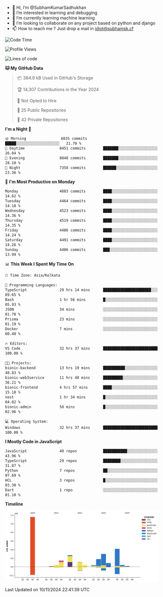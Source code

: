 - 👋 Hi, I’m @SubhamKumarSadhukhan
- 👀 I’m interested in learning and debugging
- 🌱 I’m currently learning machine learning
- 💞️ I’m looking to collaborate on any project based on python and django
- 📫 How to reach me ?
      Just drop a mail in idiot@subhamsk.cf

<!---
SubhamKumarSadhukhan/SubhamKumarSadhukhan is a ✨ special ✨ repository because its `README.md` (this file) appears on your GitHub profile.
You can click the Preview link to take a look at your changes.
--->


<!--START_SECTION:waka-->
![Code Time](http://img.shields.io/badge/Code%20Time-2%2C620%20hrs%2038%20mins-blue)

![Profile Views](http://img.shields.io/badge/Profile%20Views-3-blue)

![Lines of code](https://img.shields.io/badge/From%20Hello%20World%20I%27ve%20Written-2.8%20million%20lines%20of%20code-blue)

**🐱 My GitHub Data** 

> 📦 384.9 kB Used in GitHub's Storage 
 > 
> 🏆 14,307 Contributions in the Year 2024
 > 
> 🚫 Not Opted to Hire
 > 
> 📜 25 Public Repositories 
 > 
> 🔑 42 Private Repositories 
 > 
**I'm a Night 🦉** 

```text
🌞 Morning                6835 commits        █████░░░░░░░░░░░░░░░░░░░░   21.70 % 
🌆 Daytime                8451 commits        ███████░░░░░░░░░░░░░░░░░░   26.84 % 
🌃 Evening                8848 commits        ███████░░░░░░░░░░░░░░░░░░   28.10 % 
🌙 Night                  7358 commits        ██████░░░░░░░░░░░░░░░░░░░   23.36 % 
```
📅 **I'm Most Productive on Monday** 

```text
Monday                   4603 commits        ████░░░░░░░░░░░░░░░░░░░░░   14.62 % 
Tuesday                  4464 commits        ████░░░░░░░░░░░░░░░░░░░░░   14.18 % 
Wednesday                4523 commits        ████░░░░░░░░░░░░░░░░░░░░░   14.36 % 
Thursday                 4519 commits        ████░░░░░░░░░░░░░░░░░░░░░   14.35 % 
Friday                   4486 commits        ████░░░░░░░░░░░░░░░░░░░░░   14.24 % 
Saturday                 4491 commits        ████░░░░░░░░░░░░░░░░░░░░░   14.26 % 
Sunday                   4406 commits        ███░░░░░░░░░░░░░░░░░░░░░░   13.99 % 
```


📊 **This Week I Spent My Time On** 

```text
🕑︎ Time Zone: Asia/Kolkata

💬 Programming Languages: 
TypeScript               29 hrs 14 mins      ██████████████████████░░░   89.65 % 
Bash                     1 hr 56 mins        █░░░░░░░░░░░░░░░░░░░░░░░░   05.93 % 
JSON                     34 mins             ░░░░░░░░░░░░░░░░░░░░░░░░░   01.78 % 
Prisma                   23 mins             ░░░░░░░░░░░░░░░░░░░░░░░░░   01.19 % 
Docker                   7 mins              ░░░░░░░░░░░░░░░░░░░░░░░░░   00.40 % 

🔥 Editors: 
VS Code                  32 hrs 37 mins      █████████████████████████   100.00 % 

🐱‍💻 Projects: 
bionic-backend           13 hrs 19 mins      ██████████░░░░░░░░░░░░░░░   40.83 % 
bionic-web3service       11 hrs 48 mins      █████████░░░░░░░░░░░░░░░░   36.21 % 
bionic-frontend          4 hrs 57 mins       ████░░░░░░░░░░░░░░░░░░░░░   15.18 % 
nest                     1 hr 34 mins        █░░░░░░░░░░░░░░░░░░░░░░░░   04.82 % 
bionic-admin             58 mins             █░░░░░░░░░░░░░░░░░░░░░░░░   02.96 % 

💻 Operating System: 
Windows                  32 hrs 37 mins      █████████████████████████   100.00 % 
```

**I Mostly Code in JavaScript** 

```text
JavaScript               40 repos            ███████████░░░░░░░░░░░░░░   43.96 % 
TypeScript               29 repos            ████████░░░░░░░░░░░░░░░░░   31.87 % 
Python                   7 repos             ██░░░░░░░░░░░░░░░░░░░░░░░   07.69 % 
HCL                      3 repos             █░░░░░░░░░░░░░░░░░░░░░░░░   03.30 % 
Dart                     1 repo              ░░░░░░░░░░░░░░░░░░░░░░░░░   01.10 % 
```



**Timeline**

![Lines of Code chart](https://raw.githubusercontent.com/SubhamKumarSadhukhan/SubhamKumarSadhukhan/main/assets/bar_graph.png)


 Last Updated on 10/11/2024 22:41:39 UTC
<!--END_SECTION:waka-->
